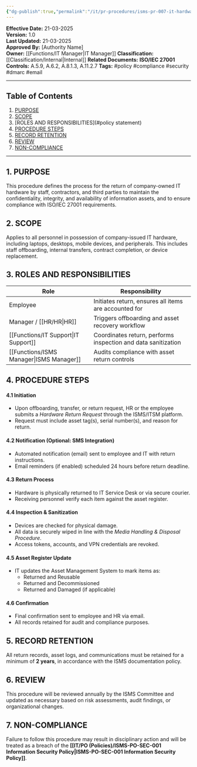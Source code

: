 ```yaml
---
{"dg-publish":true,"permalink":"/it/pr-procedures/isms-pr-007-it-hardware-return-procedure/"}
---
```



 
**Effective Date:** 21-03-2025  
**Version:** 1.0  
**Last Updated:** 21-03-2025  
**Approved By:** [Authority Name]  
**Owner:** [[Functions/IT Manager\|IT Manager]]
**Classification:** [[Classification/Internal\|Internal]]
**Related Documents:**
**ISO/IEC 27001 Controls:** A.5.9, A.6.2, A.8.1.3, A.11.2.7
**Tags:** #policy #compliance  #security #dmarc #email

---

## **Table of Contents**  
1. [PURPOSE](#purpose)  
2. [SCOPE](#scope)  
3. [ROLES AND RESPONSIBILITIES](#policy statement)  
4. [PROCEDURE STEPS](#roles-and-responsibilities)  
5. [RECORD RETENTION](#dmarc)  
6. [REVIEW](#responsibilities)  
7. [NON-COMPLIANCE](#compliance)  

---

## **1. PURPOSE**  
This procedure defines the process for the return of company-owned IT hardware by staff, contractors, and third parties to maintain the confidentiality, integrity, and availability of information assets, and to ensure compliance with ISO/IEC 27001 requirements.
## **2. SCOPE**
Applies to all personnel in possession of company-issued IT hardware, including laptops, desktops, mobile devices, and peripherals. This includes staff offboarding, internal transfers, contract completion, or device replacement.

 ## **3. ROLES AND RESPONSIBILITIES**

| **Role**         | **Responsibility**                                            |
| ---------------- | ------------------------------------------------------------- |
| Employee         | Initiates return, ensures all items are accounted for         |
| Manager / [[HR/HR\|HR]] | Triggers offboarding and asset recovery workflow              |
| [[Functions/IT Support\|IT Support]]   | Coordinates return, performs inspection and data sanitization |
| [[Functions/ISMS Manager\|ISMS Manager]] | Audits compliance with asset return controls                  |
## **4. PROCEDURE STEPS**

#### 4.1 **Initiation**
- Upon offboarding, transfer, or return request, HR or the employee submits a _Hardware Return Request_ through the ISMS/ITSM platform.
- Request must include asset tag(s), serial number(s), and reason for return.
#### 4.2 **Notification (Optional: SMS Integration)**
- Automated notification (email) sent to employee and IT with return instructions.
- Email reminders (if enabled) scheduled 24 hours before return deadline.
#### 4.3 **Return Process**
- Hardware is physically returned to IT Service Desk or via secure courier.
- Receiving personnel verify each item against the asset register.
#### 4.4 **Inspection & Sanitization**
- Devices are checked for physical damage.
- All data is securely wiped in line with the _Media Handling & Disposal Procedure_.
- Access tokens, accounts, and VPN credentials are revoked.
#### 4.5 **Asset Register Update**
- IT updates the Asset Management System to mark items as:
    - Returned and Reusable
    - Returned and Decommissioned
    - Returned and Damaged (if applicable)
#### 4.6 **Confirmation**
- Final confirmation sent to employee and HR via email.
- All records retained for audit and compliance purposes.
## **5. RECORD RETENTION**  
All return records, asset logs, and communications must be retained for a minimum of **2 years**, in accordance with the ISMS documentation policy.
## **6. REVIEW**
This procedure will be reviewed annually by the ISMS Committee and updated as necessary based on risk assessments, audit findings, or organizational changes.
## **7. NON-COMPLIANCE**  
Failure to follow this procedure may result in disciplinary action and will be treated as a breach of the **[[IT/PO (Policies)/ISMS-PO-SEC-001 Information Security Policy\|ISMS-PO-SEC-001 Information Security Policy]]**.











